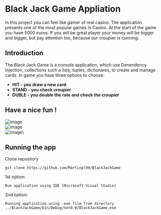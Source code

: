 # Black Jack Game Appliation
In this project you can feel like gamer of real casino. The application presents one of the most popular games in Casino.
At the start of the game you have 5000 euros. If you will be great player your money will be bigger and bigger, but pay attention too, because our croupier is cunning.

## Introduction
The Black Jack Game is a console application, which use Denendency Injection, collections such a lists, tuples, dictionares, to create and manage cards. In game you have three options to choose:
* **HIT - you draw a new card**
* **STAND - you check croupier**
* **DUBLE - you double the rate and check the croupier**

## Have a nice fun !

![image](https://user-images.githubusercontent.com/126328327/233609883-90b67c67-3b15-429f-b086-a5397f65fd76.png)\
![image](https://user-images.githubusercontent.com/126328327/233609982-08f3391c-8806-4b84-9a0e-8486b1cd0f2e.png)\
![image](https://user-images.githubusercontent.com/126328327/233610048-b8ce0ed0-ad42-493d-8965-fa6004607119.png)\

## Running the app

Clone repository

    git clone https://github.com/Martinpl99/BlackJackGame

1st option:

    Run application using IDE (Microsoft Visual Studio)

2nd option:

    Running application using .exe file from directory ../BlackJackGame/bin/Debug/net6.0/BlackJackGame.exe
